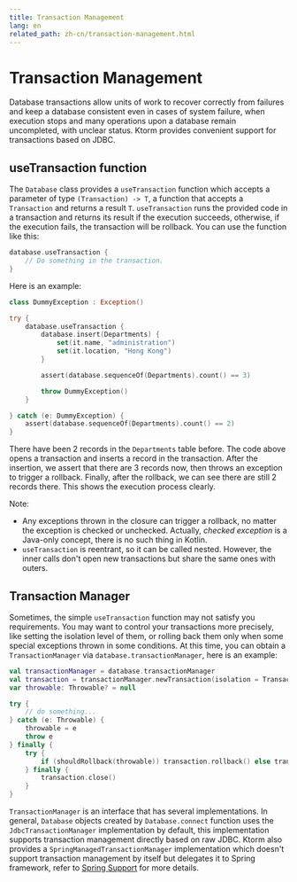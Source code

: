 ```yaml
---
title: Transaction Management
lang: en
related_path: zh-cn/transaction-management.html
---
```


# Transaction Management

Database transactions allow units of work to recover correctly from failures and keep a database consistent even in cases of system failure, when execution stops and many operations upon a database remain uncompleted, with unclear status. Ktorm provides convenient support for transactions based on JDBC.

## useTransaction function

The `Database` class provides a `useTransaction` function which accepts a parameter of type `(Transaction) -> T`, a function that accepts a `Transaction` and returns a result `T`. `useTransaction` runs the provided code in a transaction and returns its result if the execution succeeds, otherwise, if the execution fails, the transaction will be rollback. You can use the function like this: 

```kotlin
database.useTransaction { 
    // Do something in the transaction. 
}
```

Here is an example: 

```kotlin
class DummyException : Exception()

try {
    database.useTransaction {
        database.insert(Departments) {
            set(it.name, "administration")
            set(it.location, "Hong Kong")
        }

        assert(database.sequenceOf(Departments).count() == 3)

        throw DummyException()
    }

} catch (e: DummyException) {
    assert(database.sequenceOf(Departments).count() == 2)
}
```

There have been 2 records in the `Departments` table before. The code above opens a transaction and inserts a record in the transaction. After the insertion, we assert that there are 3 records now, then throws an exception to trigger a rollback. Finally, after the rollback, we can see there are still 2 records there. This shows the execution process clearly. 

Note: 

- Any exceptions thrown in the closure can trigger a rollback, no matter the exception is checked or unchecked. Actually, *checked exception* is a Java-only concept, there is no such thing in Kotlin. 
- `useTransaction` is reentrant, so it can be called nested. However, the inner calls don't open new transactions but share the same ones with outers. 

## Transaction Manager

Sometimes, the simple `useTransaction` function may not satisfy you requirements. You may want to control your transactions more precisely, like setting the isolation level of them, or rolling back them only when some special exceptions thrown in some conditions. At this time, you can obtain a `TransactionManager` via `database.transactionManager`, here is an example:

```kotlin
val transactionManager = database.transactionManager
val transaction = transactionManager.newTransaction(isolation = TransactionIsolation.READ_COMMITTED)
var throwable: Throwable? = null

try {
    // do something...
} catch (e: Throwable) {
    throwable = e
    throw e
} finally {
    try {
        if (shouldRollback(throwable)) transaction.rollback() else transaction.commit()
    } finally {
        transaction.close()
    }
}
```

`TransactionManager` is an interface that has several implementations. In general, `Database` objects created by `Database.connect` function uses the `JdbcTransactionManager` implementation by default, this implementation supports transaction management directly based on raw JDBC. Ktorm also provides a `SpringManagedTransactionManager` implementation which doesn't support transaction management by itself but delegates it to Spring framework, refer to [Spring Support](./spring-support.html) for more details. 

